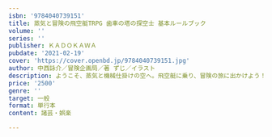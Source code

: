 ```yaml
---
isbn: '9784040739151'
title: 蒸気と冒険の飛空艇TRPG 歯車の塔の探空士 基本ルールブック
volume: ''
series: ''
publisher: ＫＡＤＯＫＡＷＡ
pubdate: '2021-02-19'
cover: 'https://cover.openbd.jp/9784040739151.jpg'
author: 中西詠介／冒険企画局／著 ずじ／イラスト
description: ようこそ、蒸気と機械仕掛けの空へ。飛空艇に乗り、冒険の旅に出かけよう！
price: '2500'
genre: ''
target: 一般
format: 単行本
content: 諸芸・娯楽

---
```

